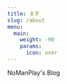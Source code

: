 ```yaml
---
title: 关于
slug: /about
menu:
  main:
    weight: -90
    params:
      icon: user
---
```


NoManPlay's Blog
